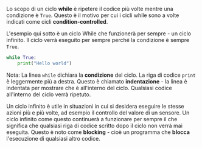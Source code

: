 Lo scopo di un ciclo **while** è ripetere il codice più volte mentre una condizione è `True`. Questo è il motivo per cui i cicli while sono a volte indicati come cicli **condition-controlled**.

L'esempio qui sotto è un ciclo While che funzionerà per sempre - un ciclo infinito. Il ciclo verrà eseguito per sempre perché la condizione è sempre `True`.

```python
while True:
    print("Hello world")
```

Nota: La linea `while` dichiara la **condizione** del ciclo. La riga di codice `print` è leggermente più a destra. Questo è chiamato __indentazione__ - la linea è indentata per mostrare che è all'interno del ciclo. Qualsiasi codice all'interno del ciclo verrà ripetuto.

Un ciclo infinito è utile in situazioni in cui si desidera eseguire le stesse azioni più e più volte, ad esempio il controllo del valore di un sensore. Un ciclo infinito come questo continuerà a funzionare per sempre il che significa che qualsiasi riga di codice scritto dopo il ciclo non verrà mai eseguita. Questo è noto come **blocking** - cioè un programma che **blocca** l'esecuzione di qualsiasi altro codice.
